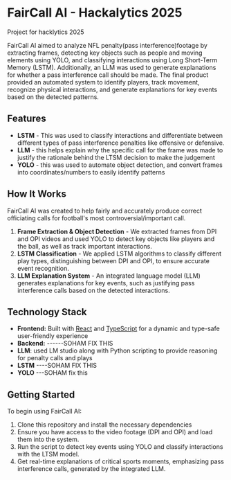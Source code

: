 # FairCall AI - Hackalytics 2025
Project for hacklytics 2025

FairCall AI aimed to analyze NFL penalty(pass interference)footage by extracting frames, detecting key objects such as people and moving elements using YOLO, and classifying interactions using Long Short-Term Memory (LSTM). Additionally, an LLM was used to generate explanations for whether a pass interference call should be made. The final product provided an automated system to identify players, track movement, recognize physical interactions, and generate explanations for key events based on the detected patterns. 

## Features

- **LSTM** - This was used to classify interactions and differentiate between different types of pass interference penalties like offensive or defensive.
- **LLM** - this helps explain why the specific call for the frame was made to justify the rationale behind the LTSM decision to make the judgement
- **YOLO** - this was used to automate object detection, and convert frames into coordinates/numbers to easily identify patterns

 ## How It Works
  
FairCall AI was created to help fairly and accurately produce correct officiating calls for football's most controversial/important call. 
1. **Frame Extraction & Object Detection** - We extracted frames from DPI and OPI videos and used YOLO to detect key objects like players and the ball, as well as track important interactions.
2. **LSTM Classification** - We applied LSTM algorithms to classify different play types, distinguishing between DPI and OPI, to ensure accurate event recognition.
3. **LLM Explanation System** - An integrated language model (LLM) generates explanations for key events, such as justifying pass interference calls based on the detected interactions.

## Technology Stack

- **Frontend:** Built with [React](https://reactjs.org/) and [TypeScript](https://www.typescriptlang.org/) for a dynamic and type-safe user-friendly experience
- **Backend:** ------SOHAM FIX THIS
- **LLM**: used LM studio along with Python scripting to provide reasoning for penalty calls and plays
- **LSTM** ----SOHAM FIX THIS
- **YOLO** ---SOHAM fix this

## Getting Started 
To begin using FairCall AI:
1. Clone this repository and install the necessary dependencies
2. Ensure you have access to the video footage (DPI and OPI) and load them into the system.
3. Run the script to detect key events using YOLO and classify interactions with the LTSM model.
4. Get real-time explanations of critical sports moments, emphasizing pass interference calls, generated by the integrated LLM. 
